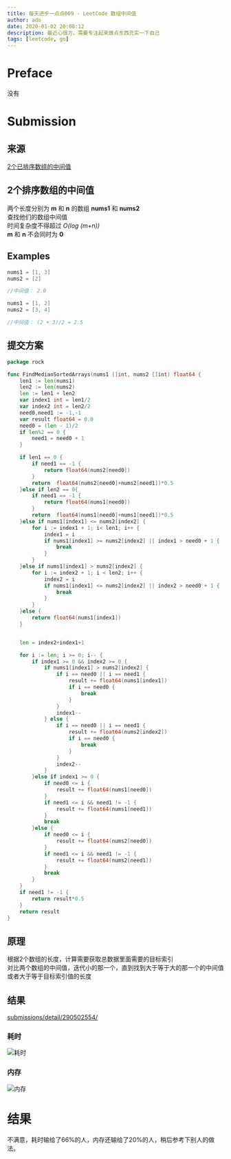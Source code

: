 ```yaml
---
title: 每天进步一点点009 - LeetCode 数组中间值
author: ado
date: 2020-01-02 20:08:12
description: 最近心很方，需要专注起来做点东西充实一下自己
tags: [leetcode, go]
---
```

# Preface
没有
# Submission
## 来源
[2个已排序数组的中间值](https://leetcode.com/problems/median-of-two-sorted-arrays/submissions/)
## 2个排序数组的中间值
两个长度分别为 **m** 和 **n** 的数组 **nums1** 和 **nums2**  
查找他们的数组中间值  
时间复杂度不得超过 *O(log (m+n))*  
**m** 和 **n** 不会同时为 **0**
## Examples
```go
nums1 = [1, 3]
nums2 = [2]

//中间值： 2.0

nums1 = [1, 2]
nums2 = [3, 4]

//中间值： (2 + 3)/2 = 2.5
```

## 提交方案
```go
package rock

func FindMedianSortedArrays(nums1 []int, nums2 []int) float64 {
	len1 := len(nums1)
	len2 := len(nums2)
	len := len1 + len2
	var index1 int = len1/2
	var index2 int = len2/2
	need0,need1 := -1,-1
	var result float64 = 0.0
	need0 = (len - 1)/2
	if len%2 == 0 {
		need1 = need0 + 1
	}

	if len1 == 0 {
		if need1 == -1 {
			return float64(nums2[need0])
		}
		return  float64(nums2[need0]+nums2[need1])*0.5
	}else if len2 == 0{
		if need1 == -1 {
			return float64(nums1[need0])
		}
		return  float64(nums1[need0]+nums1[need1])*0.5
	}else if nums1[index1] <= nums2[index2] {
		for i := index1 + 1; i< len1; i++ {
			index1 = i
			if nums1[index1] >= nums2[index2] || index1 > need0 + 1 {
				break
			}
		}
	}else if nums1[index1] > nums2[index2] {
		for i := index2 + 1; i < len2; i++ {
			index2 = i
			if nums1[index1] <= nums2[index2] || index2 > need0 + 1 {
				break
			}
		}
	}else {
		return float64(nums1[index1])
	}


	len = index2+index1+1

	for i := len; i >= 0; i-- {
		if index1 >= 0 && index2 >= 0 {
			if nums1[index1] > nums2[index2] {
				if i == need0 || i == need1 {
					result += float64(nums1[index1])
					if i == need0 {
						break
					}
				}
				index1--
			} else {
				if i == need0 || i == need1 {
					result += float64(nums2[index2])
					if i == need0 {
						break
					}
				}
				index2--
			}
		}else if index1 >= 0 {
			if need0 <= i {
				result += float64(nums1[need0])
			}
			if need1 <= i && need1 != -1 {
				result += float64(nums1[need1])
			}
			break
		}else {
			if need0 <= i {
				result += float64(nums2[need0])
			}
			if need1 <= i && need1 != -1 {
				result += float64(nums2[need1])
			}
			break
		}
	}
	if need1 != -1 {
		return result*0.5
	}
	return result
}
```
## 原理
根据2个数组的长度，计算需要获取总数据里面需要的目标索引  
对比两个数组的中间值，迭代小的那一个，直到找到大于等于大的那一个的中间值或者大于等于目标索引值的长度

## 结果
[submissions/detail/290502554/](https://leetcode.com/submissions/detail/290502554/)
### 耗时
![耗时](./1.png)
### 内存
![内存](./2.png)

# 结果
不满意，耗时输给了66%的人，内存还输给了20%的人，稍后参考下别人的做法。